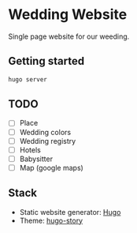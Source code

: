# Wedding Website

Single page website for our weeding.

## Getting started

```bash
hugo server
```

## TODO

- [ ] Place
- [ ] Wedding colors
- [ ] Wedding registry
- [ ] Hotels
- [ ] Babysitter
- [ ] Map (google maps)

## Stack

- Static website generator: [Hugo](https://gohugo.io/)
- Theme: [hugo-story](https://github.com/caressofsteel/hugo-story)
